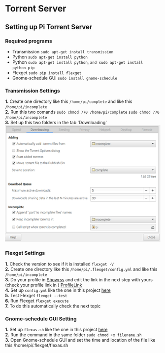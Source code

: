# Torrent Server

## Setting up Pi Torrent Server
### Required programs 
  * Transmission ```sudo apt-get install transmission```    
  * Python ```sudo apt-get install python```    
  * Python ```sudo apt-get install python```, ```and sudo apt-get install python-pip```    
  * Flexget ```sudo pip install flexget```    
  * Gnome-schedule GUI ```sudo install gnome-schedule```    

### Transmission Settings
**1.** Create one directory like this ```/home/pi/complete``` and like this ```/home/pi/incomplete```    
**2.** Run this two comands ```sudo chmod 770 /home/pi/complete``` ```sudo chmod 770 /home/pi/incomplete```    
**3.** Set up this two folders in the tab 'Downloading'      
![ ](https://github.com/ddavidmelo/Raspberry-Pi-Zero/blob/master/Torrent%20Server/transdef.png)      

### Flexget Settings
**1.** Check the version to see if it is installed ```flexget -V```    
**2.** Create one directory like this ```/home/pi/.flexget/config.yml``` and like this ```/home/pi/incomplete```    
**3.** Do your profile in  [Showrss](http://http://showrss.info) and edit the link in the next step with yours (check your profile link in )  [ProfileLink](http://showrss.info/feeds)    
**4.** Set up ```config.yml``` like the one in this project [here](https://github.com/ddavidmelo/Raspberry-Pi-Zero/blob/master/Torrent%20Server/config.yml)     
**5.** Test Flexget ```flexget --test```    
**6.** Run Flexget ```flexget execute```    
**7.** To do this automatically check the next topic    


### Gnome-schedule GUI Setting
**1.** Set up ```flexas.sh``` like the one in this project [here](https://github.com/ddavidmelo/Raspberry-Pi-Zero/blob/master/Torrent%20Server/flexas.sh)     
**2.** Run the command in the same folder ```sudo chmod +x filename.sh```     
**3.** Open Gnome-schedule GUI and set the time and location of the file like this /home/pi/.flexget/flexas.sh     
